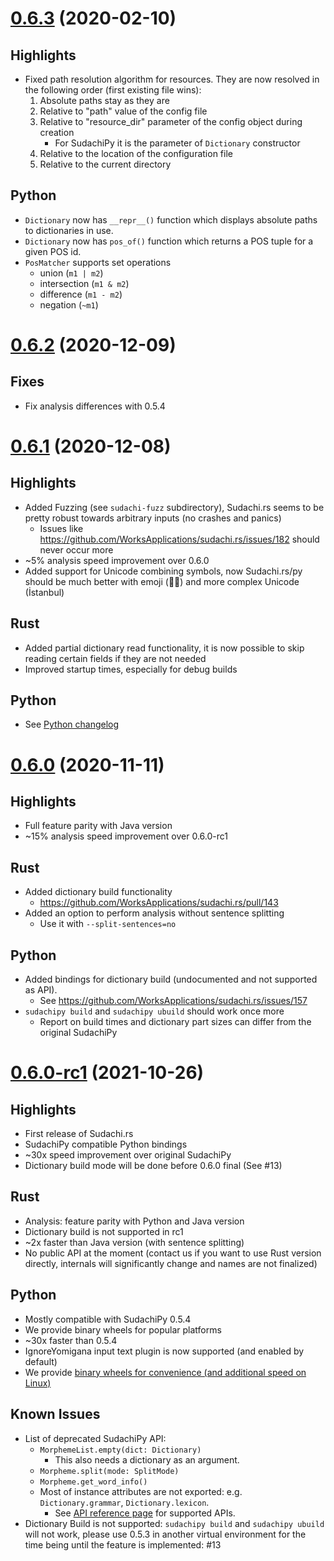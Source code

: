 # [0.6.3](https://github.com/WorksApplications/sudachi.rs/releases/tag/v0.6.2) (2020-02-10)

## Highlights

* Fixed path resolution algorithm for resources. They are now resolved in the following order (first existing file wins):
  1. Absolute paths stay as they are
  2. Relative to "path" value of the config file
  3. Relative to "resource_dir" parameter of the config object during creation
     * For SudachiPy it is the parameter of `Dictionary` constructor
  4. Relative to the location of the configuration file
  5. Relative to the current directory

## Python

* `Dictionary` now has `__repr__()` function which displays absolute paths to dictionaries in use.
* `Dictionary` now has `pos_of()` function which returns a POS tuple for a given POS id.
* `PosMatcher` supports set operations
  * union (`m1 | m2`)
  * intersection (`m1 & m2`)
  * difference (`m1 - m2`)
  * negation (`~m1`)

# [0.6.2](https://github.com/WorksApplications/sudachi.rs/releases/tag/v0.6.2) (2020-12-09)

## Fixes

* Fix analysis differences with 0.5.4

# [0.6.1](https://github.com/WorksApplications/sudachi.rs/releases/tag/v0.6.1) (2020-12-08)

## Highlights
* Added Fuzzing (see `sudachi-fuzz` subdirectory), Sudachi.rs seems to be pretty robust towards arbitrary inputs (no crashes and panics)
  * Issues like https://github.com/WorksApplications/sudachi.rs/issues/182 should never occur more
* ~5% analysis speed improvement over 0.6.0
* Added support for Unicode combining symbols, now Sudachi.rs/py should be much better with emoji (🎅🏾) and more complex Unicode (İstanbul)

## Rust
* Added partial dictionary read functionality, it is now possible to skip reading certain fields if they are not needed
* Improved startup times, especially for debug builds

## Python
* See [Python changelog](./python/CHANGELOG.md)

# [0.6.0](https://github.com/WorksApplications/sudachi.rs/releases/tag/v0.6.0) (2020-11-11)
## Highlights
* Full feature parity with Java version
* ~15% analysis speed improvement over 0.6.0-rc1

## Rust
* Added dictionary build functionality
  * https://github.com/WorksApplications/sudachi.rs/pull/143
* Added an option to perform analysis without sentence splitting
  * Use it with `--split-sentences=no`

## Python
* Added bindings for dictionary build (undocumented and not supported as API).
  * See https://github.com/WorksApplications/sudachi.rs/issues/157
* `sudachipy build` and `sudachipy ubuild` should work once more
  * Report on build times and dictionary part sizes can differ from the original SudachiPy


# [0.6.0-rc1](https://github.com/WorksApplications/sudachi.rs/releases/tag/v0.6.0-rc1) (2021-10-26)
## Highlights

* First release of Sudachi.rs
* SudachiPy compatible Python bindings
* ~30x speed improvement over original SudachiPy
* Dictionary build mode will be done before 0.6.0 final (See #13)

## Rust

* Analysis: feature parity with Python and Java version
* Dictionary build is not supported in rc1
* ~2x faster than Java version (with sentence splitting)
* No public API at the moment (contact us if you want to use Rust version directly, internals will significantly change and names are not finalized)

## Python

* Mostly compatible with SudachiPy 0.5.4
* We provide binary wheels for popular platforms
* ~30x faster than 0.5.4
* IgnoreYomigana input text plugin is now supported (and enabled by default)
* We provide [binary wheels for convenience (and additional speed on Linux)](https://worksapplications.github.io/sudachi.rs/python/wheels.html)

## Known Issues

* List of deprecated SudachiPy API:
    * `MorphemeList.empty(dict: Dictionary)`
        * This also needs a dictionary as an argument.
    * `Morpheme.split(mode: SplitMode)`
    * `Morpheme.get_word_info()`
    * Most of instance attributes are not exported: e.g. `Dictionary.grammar`, `Dictionary.lexicon`.
        * See [API reference page](https://worksapplications.github.io/sudachi.rs/python/) for supported APIs.
* Dictionary Build is not supported: `sudachipy build` and `sudachipy ubuild` will not work, please use 0.5.3 in another virtual environment for the time being until the feature is implemented: #13